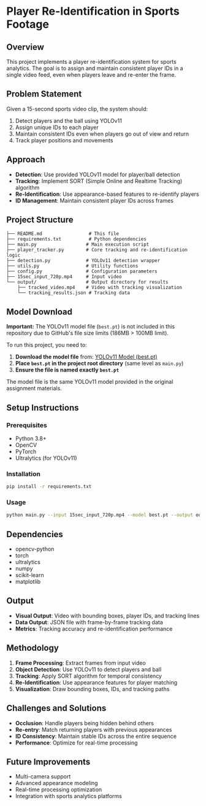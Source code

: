 # Player Re-Identification in Sports Footage

## Overview

This project implements a player re-identification system for sports analytics. The goal is to assign and maintain consistent player IDs in a single video feed, even when players leave and re-enter the frame.

## Problem Statement

Given a 15-second sports video clip, the system should:

1. Detect players and the ball using YOLOv11
2. Assign unique IDs to each player
3. Maintain consistent IDs even when players go out of view and return
4. Track player positions and movements

## Approach

- **Detection**: Use provided YOLOv11 model for player/ball detection
- **Tracking**: Implement SORT (Simple Online and Realtime Tracking) algorithm
- **Re-Identification**: Use appearance-based features to re-identify players
- **ID Management**: Maintain consistent player IDs across frames

## Project Structure

```text
├── README.md                 # This file
├── requirements.txt          # Python dependencies
├── main.py                  # Main execution script
├── player_tracker.py        # Core tracking and re-identification logic
├── detection.py             # YOLOv11 detection wrapper
├── utils.py                 # Utility functions
├── config.py                # Configuration parameters
├── 15sec_input_720p.mp4     # Input video
└── output/                  # Output directory for results
    ├── tracked_video.mp4    # Video with tracking visualization
    └── tracking_results.json # Tracking data
```

## Model Download

**Important:** The YOLOv11 model file (`best.pt`) is not included in this repository due to GitHub's file size limits (186MB > 100MB limit).

To run this project, you need to:

1. **Download the model file** from: [YOLOv11 Model (best.pt)](https://drive.google.com/file/d/1-5fOSHOSB9UXyP_enOoZNAMScrePVcMD/view)
2. **Place `best.pt` in the project root directory** (same level as `main.py`)
3. **Ensure the file is named exactly `best.pt`**

The model file is the same YOLOv11 model provided in the original assignment materials.

## Setup Instructions

### Prerequisites

- Python 3.8+
- OpenCV
- PyTorch
- Ultralytics (for YOLOv11)

### Installation

```bash
pip install -r requirements.txt
```

### Usage

```bash
python main.py --input 15sec_input_720p.mp4 --model best.pt --output output/
```

## Dependencies

- opencv-python
- torch
- ultralytics
- numpy
- scikit-learn
- matplotlib

## Output

- **Visual Output**: Video with bounding boxes, player IDs, and tracking lines
- **Data Output**: JSON file with frame-by-frame tracking data
- **Metrics**: Tracking accuracy and re-identification performance

## Methodology

1. **Frame Processing**: Extract frames from input video
2. **Object Detection**: Use YOLOv11 to detect players and ball
3. **Tracking**: Apply SORT algorithm for temporal consistency
4. **Re-Identification**: Use appearance features for player matching
5. **Visualization**: Draw bounding boxes, IDs, and tracking paths

## Challenges and Solutions

- **Occlusion**: Handle players being hidden behind others
- **Re-entry**: Match returning players with previous appearances
- **ID Consistency**: Maintain stable IDs across the entire sequence
- **Performance**: Optimize for real-time processing

## Future Improvements

- Multi-camera support
- Advanced appearance modeling
- Real-time processing optimization
- Integration with sports analytics platforms
